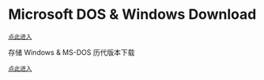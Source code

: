# Microsoft DOS & Windows Download
[`点此进入`](https://bob0800.github.io/mrds)   

存储 Windows & MS-DOS 历代版本下载
       
[`点此进入`](https://bob0800.github.io/mrds)
